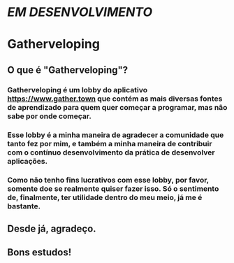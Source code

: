 # $EM$ $DESENVOLVIMENTO$

# Gatherveloping

## O que é "Gatherveloping"?
### Gatherveloping é um lobby do aplicativo https://www.gather.town que contém as mais diversas fontes de aprendizado para quem quer começar a programar, mas não sabe por onde começar.

### Esse lobby é a minha maneira de agradecer a comunidade que tanto fez por mim, e também a minha maneira de contribuir com o contínuo desenvolvimento da prática de desenvolver aplicações.
### Como não tenho fins lucrativos com esse lobby, por favor, somente doe se realmente quiser fazer isso. Só o sentimento de, finalmente, ter utilidade dentro do meu meio, já me é bastante.

## Desde já, agradeço.
## Bons estudos!
